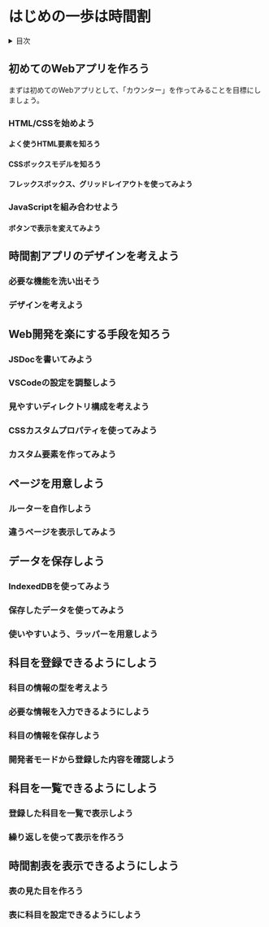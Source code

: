 # はじめの一歩は時間割

<details>
  <summary>目次</summary>

- [はじめの一歩は時間割](#はじめの一歩は時間割)
  - [初めてのWebアプリを作ろう](#初めてのwebアプリを作ろう)
    - [HTML/CSSを始めよう](#htmlcssを始めよう)
      - [よく使うHTML要素を知ろう](#よく使うhtml要素を知ろう)
      - [CSSボックスモデルを知ろう](#cssボックスモデルを知ろう)
      - [フレックスボックス、グリッドレイアウトを使ってみよう](#フレックスボックスグリッドレイアウトを使ってみよう)
    - [JavaScriptを組み合わせよう](#javascriptを組み合わせよう)
      - [ボタンで表示を変えてみよう](#ボタンで表示を変えてみよう)
  - [時間割アプリのデザインを考えよう](#時間割アプリのデザインを考えよう)
    - [必要な機能を洗い出そう](#必要な機能を洗い出そう)
    - [デザインを考えよう](#デザインを考えよう)
  - [Web開発を楽にする手段を知ろう](#web開発を楽にする手段を知ろう)
    - [JSDocを書いてみよう](#jsdocを書いてみよう)
    - [VSCodeの設定を調整しよう](#vscodeの設定を調整しよう)
    - [見やすいディレクトリ構成を考えよう](#見やすいディレクトリ構成を考えよう)
    - [CSSカスタムプロパティを使ってみよう](#cssカスタムプロパティを使ってみよう)
    - [カスタム要素を作ってみよう](#カスタム要素を作ってみよう)
  - [ページを用意しよう](#ページを用意しよう)
    - [ルーターを自作しよう](#ルーターを自作しよう)
    - [違うページを表示してみよう](#違うページを表示してみよう)
  - [データを保存しよう](#データを保存しよう)
    - [IndexedDBを使ってみよう](#indexeddbを使ってみよう)
    - [保存したデータを使ってみよう](#保存したデータを使ってみよう)
    - [使いやすいよう、ラッパーを用意しよう](#使いやすいようラッパーを用意しよう)
  - [科目を登録できるようにしよう](#科目を登録できるようにしよう)
    - [科目の情報の型を考えよう](#科目の情報の型を考えよう)
    - [必要な情報を入力できるようにしよう](#必要な情報を入力できるようにしよう)
    - [科目の情報を保存しよう](#科目の情報を保存しよう)
    - [開発者モードから登録した内容を確認しよう](#開発者モードから登録した内容を確認しよう)
  - [科目を一覧できるようにしよう](#科目を一覧できるようにしよう)
    - [登録した科目を一覧で表示しよう](#登録した科目を一覧で表示しよう)
    - [繰り返しを使って表示を作ろう](#繰り返しを使って表示を作ろう)
  - [時間割表を表示できるようにしよう](#時間割表を表示できるようにしよう)
    - [表の見た目を作ろう](#表の見た目を作ろう)
    - [表に科目を設定できるようにしよう](#表に科目を設定できるようにしよう)

</details>

## 初めてのWebアプリを作ろう

まずは初めてのWebアプリとして、「カウンター」を作ってみることを目標にしましょう。

### HTML/CSSを始めよう



#### よく使うHTML要素を知ろう



#### CSSボックスモデルを知ろう



#### フレックスボックス、グリッドレイアウトを使ってみよう



### JavaScriptを組み合わせよう



#### ボタンで表示を変えてみよう



## 時間割アプリのデザインを考えよう



### 必要な機能を洗い出そう



### デザインを考えよう



## Web開発を楽にする手段を知ろう



### JSDocを書いてみよう



### VSCodeの設定を調整しよう



### 見やすいディレクトリ構成を考えよう



### CSSカスタムプロパティを使ってみよう



### カスタム要素を作ってみよう



## ページを用意しよう



### ルーターを自作しよう



### 違うページを表示してみよう



## データを保存しよう



### IndexedDBを使ってみよう



### 保存したデータを使ってみよう



### 使いやすいよう、ラッパーを用意しよう



## 科目を登録できるようにしよう



### 科目の情報の型を考えよう



### 必要な情報を入力できるようにしよう



### 科目の情報を保存しよう



### 開発者モードから登録した内容を確認しよう



## 科目を一覧できるようにしよう



### 登録した科目を一覧で表示しよう



### 繰り返しを使って表示を作ろう



## 時間割表を表示できるようにしよう



### 表の見た目を作ろう



### 表に科目を設定できるようにしよう



